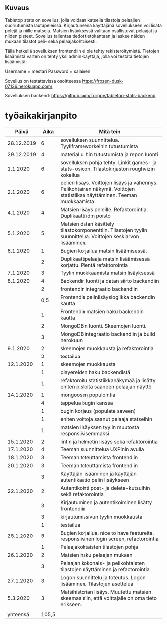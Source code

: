 ## Kuvaus

Tabletop stats on sovellus, jolla voidaan katsella tilastoja pelaajien suoriutumista lautapeleissä. Kirjautuneena käyttäjänä sovellukseen voi lisätä pelejä ja niille matseja. Matsien lisäyksessä valitaan osallistuvat pelaajat ja niiden pisteet. Sovellus tallentaa tiedot tietokantaan ja laskee näiden mukaan tilastot peli- sekä pelaajakohtaisesti.

Tällä hetkellä sovelluksen frontendiin ei ole tehty rekisteröitymistä. Tietojen lisäämistä varten on tehty yksi admin-käyttäjä, jolla voi testata tietojen lisäämistä:

Username = mestari
Password = salainen
  
Sovellus on testattavissa osoitteessa https://frozen-dusk-07136.herokuapp.com/

Sovelluksen backend: https://github.com/Torppe/tabletop-stats-backend

# työaikakirjanpito

| Päivä      | Aika  | Mitä tein                                                                                                                   |
|------------|-------|-----------------------------------------------------------------------------------------------------------------------------|
| 28.12.2019 | 6     | sovelluksen suunnittelua. Tyyliframeworkeihin tutustumista                                                                  |
| 29.12.2019 | 4     | material ui:hin tutustumista ja repon luonti                                                                                |
| 1.1.2020   | 6     | sovelluksen pohja tehty. Linkit games- ja stats-osioon. Tilastokirjaston roughvizin kokeilua                                |
| 2.1.2020   | 6     | pelien lisäys. Voittojen lisäys ja vähennys. Pelikohtainen näkymä. Voittojen statistiikan näyttäminen. Teeman muokkaamista. |
| 4.1.2020   | 4     | Matsien lisäys peleille. Refaktorointia. Duplikaatti id:n poisto                                                            |
| 5.1.2020   | 5     | Matsien datan käsittely tilastokomponenttiin. Tilastojen tyylin suunnittelua. Voittojen keskiarvon lisääminen.              |
| 6.1.2020   | 1     | Bugien korjailua matsin lisäämisessä.                                                                                       |
|            | 2     | Duplikaattipelaaja matsin lisäämisessä korjattu. Pientä refaktorointia                                                      |
| 7.1.2020   | 3     | Tyylin muokkaamista matsin lisäyksessä                                                                                      |
| 8.1.2020   | 4     | Backendin luonti ja datan siirto backendiin                                                                                 |
|            | 2     | frontendin integraatio backendiin                                                                                           |
|            | 0,5   | Frontendin pelinlisäyslogiikka backendin kautta                                                                             |
|            | 1     | Frontendin matsien haku backendin kautta                                                                                    |
|            | 2     | MongoDB:n luonti. Skeemojen luonti.                                                                                         |
|            | 3     | MongoDB integraatio backendiin ja build herokuun                                                                            |
| 9.1.2020   | 2     | skeemojen muokkausta ja refaktorointia                                                                                      |
|            | 2     | testailua                                                                                                                   |
| 12.1.2020  | 1     | skeemojen muokkausta                                                                                                        |
|            | 1     | playereiden haku backendistä                                                                                                |
|            | 1     | refaktoroitu statistiikkanäkymää ja lisätty eniten pisteitä saaneen pelaajan näyttö                                         |
| 14.1.2020  | 1     | mongoosen populointia                                                                                                       |
|            | 4     | tappelua bugin kanssa                                                                                                       |
|            | 1     | bugin korjaus (populate saveen)                                                                                             |
|            | 1     | eniten voittoja saanut pelaaja statseihin                                                                                   |
|            | 1     | matsien lisäyksen tyylin muutosta responsiivisemmaksi                                                                       |
| 15.1.2020  | 2     | lintin ja helmetin lisäys sekä refaktorointia                                                                               |
| 17.1.2020  | 4     | Teeman suunnittelua UXPinin avulla                                                                                          |
| 18.1.2020  | 3     | Teeman toteuttamista frontendiin                                                                                            |
| 20.1.2020  | 3     | Teeman toteuttamista frontendiin                                                                                            |
|            | 3     | Käyttäjän lisääminen ja käyttäjän autentikaatio pelin lisäykseen                                                            |
| 22.1.2020  | 2     | Autentikointi post- ja delete-kutsuihin sekä refaktorointia                                                                 |
|            | 3     | Kirjautuminen ja autentikoiminen lisätty frontendiin                                                                        |
|            | 3     | kirjautumissivun tyylin muokkausta                                                                                          |
|            | 1     | testailua                                                                                                                   |
| 25.1.2020  | 5     | Bugien korjailua, nice to have featureita, responsiivinen login screen, refactorointia                                      |
|            | 1     | Pelaajakohtaisten tilastojen pohja                                                                                          |
| 26.1.2020  | 2     | Matsien haku pelaajan mukaan                                                                                                |
|            | 3     | Pelaajan kokonais- ja pelikohtaisten tilastojen näyttäminen ja refactorointia                                               |
| 27.1.2020  | 3     | Logon suunnittelu ja toteutus. Logon lisääminen. Tilastojen asettelua                                                       |
| 5.3.2020   | 3     | Matsihistorian lisäys. Muutettu matsien skeemaa niin, että voittajalle on oma tieto erikseen.                               |
|            |       |                                                                                                                             |
| yhteensä   | 105,5 |                                                                                                                             |


